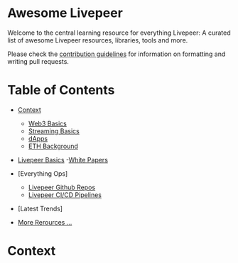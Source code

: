 
# Awesome Livepeer
Welcome to the central learning resource for everything Livepeer: A curated list of awesome Livepeer resources, libraries, tools and more.

Please check the [contribution guidelines](https://github.com/seanhanca/eLivepeer/blob/main/Contributing.md) for information on formatting and writing pull requests.

# Table of Contents
- [Context](#context)
  - [Web3 Basics](#web3-basics)
  - [Streaming Basics](#streaming-basics)
  - [dApps](#dapps)
  - [ETH Background](#eth-background)

- [Livepeer Basics](#livepeer-basics)
  -[White Papers](#white-papers) 
  
- [Everything Ops] 
  - [Livepeer Github Repos](#livepeer-github-repos) 
  - [Livepeer CI/CD Pipelines](#livepeer-cicd) 
  
- [Latest Trends]

- [More Rerources ...](#resources)


# Context

## 
